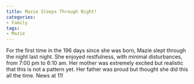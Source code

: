 ```yaml
---
title: Mazie Sleeps Through Night!
categories:
- Family
tags:
- Mazie
---
```


For the first time in the 196 days since she was born, Mazie slept through the night last night. She enjoyed restfulness, with minimal disturbances, from 7:00 pm to 6:10 am. Her mother was extremely excited but realistic that this is not a pattern yet. Her father was proud but thought she did this all the time. News at 11!

